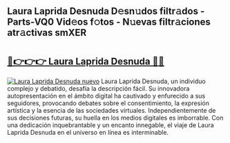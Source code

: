 ## Laura Laprida Desnuda D𝚎sn𝚞dos filtr𝚊dos - Parts-VQ0 Vid𝚎os f𝚘tos - N𝚞evas filtr𝚊ciones atr𝚊ctivas smXER

# <h2><a href="http://mb2e3zd.tromn.icu/?c=Laura+Laprida+Desnuda">🔗👉👉👉 Laura Laprida Desnuda 🔗🔗</a></h2>

[![Laura Laprida Desnuda nuevo](https://i.imgur.com/pEAQMta.gif)](http://mb2e3zd.tromn.icu/?c=Laura+Laprida+Desnuda)
Laura Laprida Desnuda, un individuo complejo y debatido, desafía la descripción fácil. Su innovadora autopresentación en el ámbito digital ha cautivado y enfurecido a sus seguidores, provocando debates sobre el consentimiento, la expresión artística y la esencia de las sociedades virtuales. Independientemente de sus decisiones futuras, su huella en los medios digitales es imborrable. Con una dedicación inquebrantable y un encanto innegable, el viaje de Laura Laprida Desnuda en el universo en línea es interminable.
